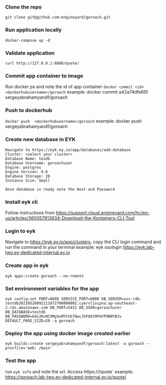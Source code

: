 ### Clone the repo
`git clone git@github.com:engineyard/goroach.git`

### Run application locally
`docker-compose up -d`

### Validate application
`curl http://127.0.0.1:8880/quote/`

### Commit app container to image
Run docker ps and note the id of app container
`docker commit <id> <dockerhubusername>/goroach`
example: docker commit a42a74dfe65f sergeyabrahamyandf/goroach

### Push to dockerhub
`docker push  <dockerhubusername>/goroach`
example: docker push sergeyabrahamyandf/goroach

### Create new database in EYK
```
Navigate to https://eyk.ey.io/app/databases/add-database
Cluster: <select your cluster>
Database Name: tesdb
Database Username: goroachuser
Engine: postgres
Engine Version: 9.6
Database Storage: 20
Instance Size: Small

Once database is ready note the Host and Password

```

### Install eyk cli
Follow instructions from https://support.cloud.engineyard.com/hc/en-us/articles/360057913834-Download-the-Kontainers-CLI-Tool

### Login to eyk
Navigate to https://eyk.ey.io/app/clusters, copy the CLI login command and run the command in your terminal
example: eyk ssologin https://eyk.lab-two.ey-dedicated-internal.ey.io

### Create app in eyk
`eyk apps:create goroach --no-remote`

### Set environment variables for the app
`eyk config:set PORT=8880 SERVICE_PORT=8880 DB_SERVER=svc-rdb-testdb20210528092111872700000002.cyerxl1scpna.ap-southeast-2.rds.amazonaws.com DB_PORT=5432 DB_USER=goroachuser DB_DATABASE=testdb DB_PASSWORD=kdsJRcNCXMyGxMYStb7QwcJhFQ9J9PmYP9N0YBJv DEFAULT_PAGE_SIZE=20 -a goroach`

### Deploy the app using docker image created earlier
`eyk builds:create sergeyabrahamyandf/goroach:latest -a goroach --procfile='web: /main'`

### Test the app
run `eyk info` and note the url. Access https://<url>/quote`
example: https://goroach.lab-two.ey-dedicated-internal.ey.io/quote/